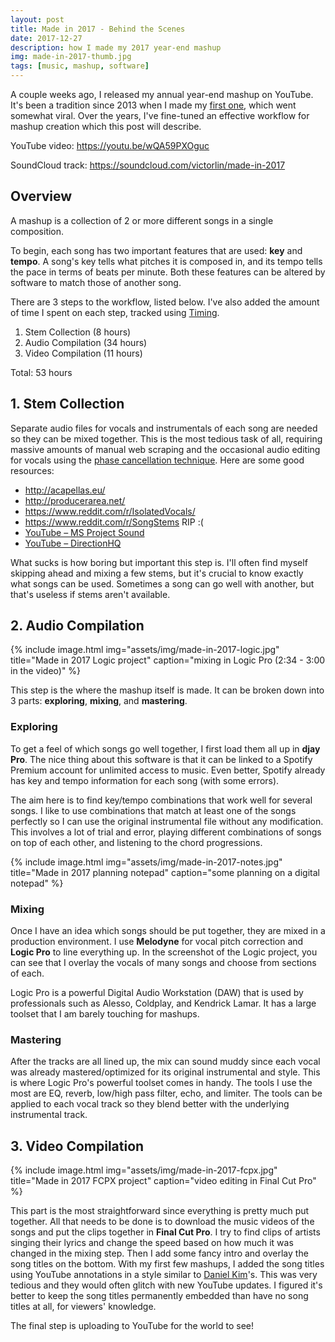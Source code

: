 ```yaml
---
layout: post
title: Made in 2017 - Behind the Scenes
date: 2017-12-27
description: how I made my 2017 year-end mashup
img: made-in-2017-thumb.jpg
tags: [music, mashup, software]
---
```


A couple weeks ago, I released my annual year-end mashup on YouTube. It's been a tradition since 2013 when I made my [first one](https://youtu.be/9lwkMQOjzo0), which went somewhat viral. Over the years, I've fine-tuned an effective workflow for mashup creation which this post will describe.

YouTube video: <https://youtu.be/wQA59PXOguc>

SoundCloud track: <https://soundcloud.com/victorlin/made-in-2017>

## Overview

A mashup is a collection of 2 or more different songs in a single composition.

To begin, each song has two important features that are used: **key** and **tempo**. A song's key tells what pitches it is composed in, and its tempo tells the pace in terms of beats per minute. Both these features can be altered by software to match those of another song.

There are 3 steps to the workflow, listed below. I've also added the amount of time I spent on each step, tracked using [Timing](https://timingapp.com).

1. Stem Collection (8 hours)
2. Audio Compilation (34 hours)
3. Video Compilation (11 hours)

Total: 53 hours

## 1. Stem Collection

Separate audio files for vocals and instrumentals of each song are needed so they can be mixed together. This is the most tedious task of all, requiring massive amounts of manual web scraping and the occasional audio editing for vocals using the [phase cancellation technique](https://manual.audacityteam.org/man/tutorial_vocal_removal_and_isolation.html#isolate). Here are some good resources:

- <http://acapellas.eu/>
- <http://producerarea.net/>
- <https://www.reddit.com/r/IsolatedVocals/>
- <https://www.reddit.com/r/SongStems> RIP :(
- [YouTube – MS Project Sound](https://www.youtube.com/channel/UC83vT9w9gKWQUTDeCNlEjyA/)
- [YouTube – DirectionHQ](https://www.youtube.com/channel/UCj-ac9vJNHJe5noWymjjeYw)

What sucks is how boring but important this step is. I'll often find myself skipping ahead and mixing a few stems, but it's crucial to know exactly what songs can be used. Sometimes a song can go well with another, but that's useless if stems aren't available.

## 2. Audio Compilation

{% include image.html
            img="assets/img/made-in-2017-logic.jpg"
            title="Made in 2017 Logic project"
            caption="mixing in Logic Pro (2:34 - 3:00 in the video)" %}

This step is the where the mashup itself is made. It can be broken down into 3 parts: **exploring**, **mixing**, and **mastering**.

### Exploring

To get a feel of which songs go well together, I first load them all up in **djay Pro**. The nice thing about this software is that it can be linked to a Spotify Premium account for unlimited access to music. Even better, Spotify already has key and tempo information for each song (with some errors).

The aim here is to find key/tempo combinations that work well for several songs. I like to use combinations that match at least one of the songs perfectly so I can use the original instrumental file without any modification. This involves a lot of trial and error, playing different combinations of songs on top of each other, and listening to the chord progressions.

{% include image.html
            img="assets/img/made-in-2017-notes.jpg"
            title="Made in 2017 planning notepad"
            caption="some planning on a digital notepad" %}

### Mixing

Once I have an idea which songs should be put together, they are mixed in a production environment. I use **Melodyne** for vocal pitch correction and **Logic Pro** to line everything up. In the screenshot of the Logic project, you can see that I overlay the vocals of many songs and choose from sections of each.

Logic Pro is a powerful Digital Audio Workstation (DAW) that is used by professionals such as Alesso, Coldplay, and Kendrick Lamar. It has a large toolset that I am barely touching for mashups.

### Mastering

After the tracks are all lined up, the mix can sound muddy since each vocal was already mastered/optimized for its original instrumental and style. This is where Logic Pro's powerful toolset comes in handy. The tools I use the most are EQ, reverb, low/high pass filter, echo, and limiter. The tools can be applied to each vocal track so they blend better with the underlying instrumental track.

## 3. Video Compilation

{% include image.html
            img="assets/img/made-in-2017-fcpx.jpg"
            title="Made in 2017 FCPX project"
            caption="video editing in Final Cut Pro" %}

This part is the most straightforward since everything is pretty much put together. All that needs to be done is to download the music videos of the songs and put the clips together in **Final Cut Pro**. I try to find clips of artists singing their lyrics and change the speed based on how much it was changed in the mixing step. Then I add some fancy intro and overlay the song titles on the bottom. With my first few mashups, I added the song titles using YouTube annotations in a style similar to [Daniel Kim](https://www.youtube.com/user/kimaginati0n/)'s. This was very tedious and they would often glitch with new YouTube updates. I figured it's better to keep the song titles permanently embedded than have no song titles at all, for viewers' knowledge.

The final step is uploading to YouTube for the world to see!
